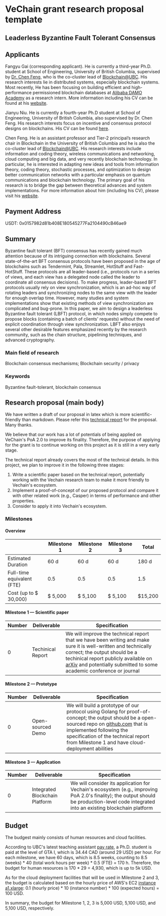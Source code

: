 # VeChain grant research proposal template

## Leaderless Byzantine Fault Tolerant Consensus

## Applicants

Fangyu Gai (corresponding applicant). He is currently a third-year Ph.D. student at School of Engineering, University of British Columbia, supervised by [Dr. Chen Feng](https://people.ok.ubc.ca/cfeng01/index.html), who is the co-cluster lead of [Blockchain@UBC](https://blockchain.ubc.ca/). His research interests lie in distributed systems, especially blockchain systems. Most recently, He has been focusing on building efficient and high-performance permissioned blockchain databases at [Alibaba DAMO Academy](https://damo.alibaba.com/) as a research intern. More information including his CV can be found at his [website](https://fangyugai.me/).

Jianyu Niu. He is currently a fourth-year Ph.D student at School of Engineering, University of British Columbia, also supervised by Dr. Chen Feng. His research interests focus on incentive and consensus protocol designs on blockchains. His CV can be found [here](https://fangyugai.me/files/JiangyuNiu_CV.pdf).

Chen Feng. He is an assistant professor and Tier-2 principal’s research chair in Blockchain in the University of British Columbia and he is also the co-cluster lead of [Blockchain@UBC](https://blockchain.ubc.ca/). His research interests include information and coding theory, wireless communications and networking, cloud computing and big data, and very recently blockchain technology. In particular, he is interested in adapting new ideas and tools from information theory, coding theory, stochastic processes, and optimization to design better communication networks with a particular emphasis on quantum communications and blockchain technology. The primary goal of his research is to bridge the gap between theoretical advances and system implementations. For more information about him (including his CV), please visit his [website](https://people.ok.ubc.ca/cfeng01/index.html).

## Payment Address

USDT: 0x0157982d81b408E180545277Fa2104490cB46ae9

## Summary

Byzantine fault tolerant (BFT) consensus has recently gained much attention because of its intriguing connection with blockchains. Several state-of-the-art BFT consensus protocols have been proposed in the age of blockchains such as Tendermint, Pala, Streamlet, HotStuff and Fast-HotStuff. These protocols are all leader-based (i.e., protocols run in a series of views, and each view has a delegated node called the leader to coordinate all consensus decisions). To make progress, leader-based BFT protocols usually rely on view synchronization, which is an ad-hoc way of rotating leaders and synchronizing nodes to the same view with the leader for enough overlap time. However, many studies and system implementations show that existing methods of view synchronization are complicated and bug-prone. In this paper, we aim to design a leaderless Byzantine fault tolerant (LBFT) protocol, in which nodes simply compete to propose blocks (containing a batch of clients' requests) without the need of explicit coordination through view synchronization. LBFT also enjoys several other desirable features emphasized recently by the research community, such as the chain structure, pipelining techniques, and advanced cryptography.

### Main field of research

Blockchain consensus mechanisms; Blockchain security / privacy

### Keywords

Byzantine fault-tolerant, blockchain consensus

## Research proposal (main body)

We have written a draft of our proposal in latex which is more scientific-friendly than markdown. Please refer this [technical report](https://fangyugai.me/files/Leaderless_Byzantine_fault_tolerant_consensus.pdf) for the proposal. Many thanks.

We believe that our work has a lot of potentials of being applied on VeChain's PoA 2.0 to improve its finality. Therefore, the purpose of applying for the grant is to continue working on this project as it is still in a very early stage.

The technical report already covers the most of the technical details. In this project, we plan to improve it in the following three stages:
1. Write a scientific paper based on the technical report, potentially working with the Vechain research team to make it more friendly to Vechain's ecosystem.
2. Implement a proof-of-concept of our proposed protocol and compare it with other related work (e.g., Casper) in terms of performance and other properties.
3. Consider to apply it into Vechain's ecosystem.

### Milestones

#### Overview

|  | Milestone 1 | Milestone 2 |  Milestone 3 | Total |
| - | - |- | - | - |
| Estimated Duration | 60 d | 60 d | 60 d | 180 d |
| Full-time equivalent (FTE) | 0.5 | 0.5 | 0.5 | 1.5 |
| Cost (up to $ 30,000) | $ 5,000 | $ 5,100 | $ 5,100 | $15,200 |

#### Milestone 1 — Scientific paper

| Number | Deliverable | Specification |
|-|-|-|
| 0 | Techinical Report | We will improve the technical report that we have been writing and make sure it is well-written and technically correct; the output should be a techinical report publicly available on [arXiv](https://arxiv.org/) and potentially submitted to some academic conference or journal |

#### Milestone 2  —  Prototype
| Number | Deliverable | Specification |
|-|-|-|
| 0 | Open-sourced Demo | We will build a prototype of our protocol using Golang for proof-of-concept; the output should be a open-sourced repo on [github.com](https://github.com/) that is implemented following the specification of the technical report from Milestone 1 and have cloud-deployment abilities |

#### Milestone 3  —  Application
| Number | Deliverable | Specification |
|-|-|-|
| 0 | Integrated Blockchain Platform | We will consider its application for Vechain's ecosystem (e.g., improving PoA 2.0's finality); the output should be production-level code integrated into an existing blockchain platform |

## Budget

The budgest mainly consists of human resources and cloud facilities.

According to UBC's latest teaching assistant [pay rate](https://cupe2278.ca/how-we-help/pay-rates/), a Ph.D. student is paid at the level of GTA I, which is 34.44 CAD (around 29 USD) per hour. For each milestone, we have 60 days, which is 8.5 weeks, counting to 8.5 (weeks) * 40 (total work hours per week) * 0.5 (FTE) = 170 h. Therefore, the budget for human resources is 170 * 29 = 4,930, which is up to 5k USD.

As for the cloud deployment facilities that will be used in Milestone 2 and 3, the budget is calculated based on the hourly price of AWS's EC2 [instance a1.xlarge](https://aws.amazon.com/ec2/pricing/on-demand/):
0.1 (hourly price) * 10 (instance number) * 100 (expected hours) = 100 USD.

In summary, the budget for Milestone 1, 2, 3 is 5,000 USD, 5,100 USD, and 5,100 USD, respectively.
